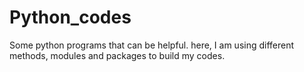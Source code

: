 # Python_codes
Some python programs that can be helpful. 
here, I am using different methods, modules and packages to build my codes.
